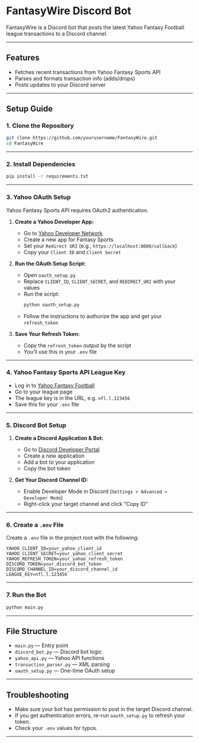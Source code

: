 # FantasyWire Discord Bot

FantasyWire is a Discord bot that posts the latest Yahoo Fantasy Football league transactions to a Discord channel.

---

## Features

- Fetches recent transactions from Yahoo Fantasy Sports API
- Parses and formats transaction info (adds/drops)
- Posts updates to your Discord server

---

## Setup Guide

### 1. Clone the Repository

```sh
git clone https://github.com/yourusername/FantasyWire.git
cd FantasyWire
```

---

### 2. Install Dependencies

```sh
pip install -r requirements.txt
```

---

### 3. Yahoo OAuth Setup

Yahoo Fantasy Sports API requires OAuth2 authentication.

1. **Create a Yahoo Developer App:**  
   - Go to [Yahoo Developer Network](https://developer.yahoo.com/apps/)
   - Create a new app for Fantasy Sports
   - Set your `Redirect URI` (e.g., `https://localhost:8000/callback`)
   - Copy your `Client ID` and `Client Secret`

2. **Run the OAuth Setup Script:**  
   - Open `oauth_setup.py`
   - Replace `CLIENT_ID`, `CLIENT_SECRET`, and `REDIRECT_URI` with your values
   - Run the script:
     ```sh
     python oauth_setup.py
     ```
   - Follow the instructions to authorize the app and get your `refresh_token`

3. **Save Your Refresh Token:**  
   - Copy the `refresh_token` output by the script
   - You’ll use this in your `.env` file

---

### 4. Yahoo Fantasy Sports API League Key

- Log in to [Yahoo Fantasy Football](https://football.fantasysports.yahoo.com/)
- Go to your league page
- The league key is in the URL, e.g. `nfl.l.123456`
- Save this for your `.env` file

---

### 5. Discord Bot Setup

1. **Create a Discord Application & Bot:**
   - Go to [Discord Developer Portal](https://discord.com/developers/applications)
   - Create a new application
   - Add a bot to your application
   - Copy the bot token

2. **Get Your Discord Channel ID:**
   - Enable Developer Mode in Discord (`Settings > Advanced > Developer Mode`)
   - Right-click your target channel and click "Copy ID"

---

### 6. Create a `.env` File

Create a `.env` file in the project root with the following:

```
YAHOO_CLIENT_ID=your_yahoo_client_id
YAHOO_CLIENT_SECRET=your_yahoo_client_secret
YAHOO_REFRESH_TOKEN=your_yahoo_refresh_token
DISCORD_TOKEN=your_discord_bot_token
DISCORD_CHANNEL_ID=your_discord_channel_id
LEAGUE_KEY=nfl.l.123456
```

---

### 7. Run the Bot

```sh
python main.py
```

---

## File Structure

- `main.py` — Entry point
- `discord_bot.py` — Discord bot logic
- `yahoo_api.py` — Yahoo API functions
- `transaction_parser.py` — XML parsing
- `oauth_setup.py` — One-time OAuth setup

---

## Troubleshooting

- Make sure your bot has permission to post in the target Discord channel.
- If you get authentication errors, re-run `oauth_setup.py` to refresh your token.
- Check your `.env` values for typos.

---
